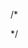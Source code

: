 /*<!DOCTYPE html>
<meta charset="utf-8">
<style>
  svg {
    font: 10px sans-serif;
  }
.subBar {
    fill: gray;
    opacity: 0.5;
}
.bar {
  fill: orange;
}
.bar:hover {
  fill: orangered ;
}
.bar2{
  opacity: 0.3;
}
  .axis path,
  .axis line {
    fill: none;
    stroke: #000;
    shape-rendering: crispEdges;
  }

  .brush .extent {
    stroke: #fff;
    fill: steelblue;
    fill-opacity: .25;
    shape-rendering: crispEdges;
  }
  .d3-tip {
  line-height: 1;
  font-weight: bold;
  padding: 12px;
  background: rgba(0, 0, 0, 0.8);
  color: #fff;
  border-radius: 2px;
}

/* Creates a small triangle extender for the tooltip */
.d3-tip:after {
  box-sizing: border-box;
  display: inline;
  font-size: 10px;
  width: 100%;
  line-height: 1;
  color: rgba(0, 0, 0, 0.8);
  content: "\25BC";
  position: absolute;
  text-align: center;
}

/* Style northward tooltips differently */
.d3-tip.n:after {
  margin: -1px 0 0 0;
  top: 100%;
  left: 0;
}
</style>

<body>
  <script src="http://d3js.org/d3.v5.min.js"></script>
  <script src="https://cdnjs.cloudflare.com/ajax/libs/d3-tip/0.9.1/d3-tip.js"></script>
  <script>

    var data = [];

    for (var i = 0; i < 500; i++) {

      data[i] = Math.floor(Math.random() * 600);

    }

    var margin = { top: 20, right: 20, bottom: 90, left: 50 },
      margin2 = { top: 230, right: 20, bottom: 30, left: 50 },
      width = 600 - margin.left - margin.right,
      height = 300 - margin.top - margin.bottom,
      height2 = 300 - margin2.top - margin2.bottom;
      var tip = d3.tip()
      .attr('class', 'd3-tip')
      .offset([-10, 0])
      .html(function(d) {
        return "<strong>Price:</strong> <span style='color:red'>" + d + "</span>";
      })


    var svg = d3.select("body").append("svg")
      .attr("width", width + margin.left + margin.right)
      .attr("height", height + margin.top + margin.bottom);

    var focus = svg.append("g")
      .attr("transform", "translate(" + margin.left + "," + margin.top + ")");
    var context = svg.append("g")
      .attr("transform", "translate(" + margin2.left + "," + margin2.top + ")");
    svg.call(tip);
    var dataset = data;
    var maxHeight = d3.max(dataset, function (d) { return d });
    var minHeight = d3.min(dataset, function (d) { return d })


    var yScale = d3.scaleLinear().range([0, height]).domain([maxHeight, 0]);

    var xScale = d3.scaleBand().range([0, width]).padding(0.1);
    xScale.domain(dataset.map(function (d, i) { return i }));

    var yScale2 = d3.scaleLinear().range([0, height2]).domain([maxHeight, 0]);

    var xScale2 = d3.scaleBand().range([0, width]).padding(0.1);
    xScale2.domain(xScale.domain());

    var yAxis = d3.axisLeft(yScale)
    var yAxisGroup = focus.append("g").call(yAxis);
    var xAxis = d3.axisBottom(xScale).tickValues([])
    var xAxisGroup = focus.append("g").call(xAxis).attr("transform", "translate(0," + height + ")");

    var xAxis2 = d3.axisBottom(xScale2).tickValues([]);
    var xAxisGroup2 = context.append("g").call(xAxis2).attr("transform", "translate(0," + height2 + ")");

    var bars1 = focus.selectAll("rect").data(dataset).enter().append("rect").classed("bar",true).on('mouseover', tip.show)
      .on('mouseout', tip.hide)
;
    bars1.attr("x", function (d, i) {
      return xScale(i);
    })
      .attr("y", function (d) {
        return yScale(d);
      })
      .attr("width", xScale.bandwidth())
      .attr("height", function (d) {
        return height - yScale(d);
      });
    bars1.attr("fill", function (d) {
      return "steelblue";
    });

    var bars2 = context.selectAll("rect").data(dataset).enter().append("rect").classed("bar2",true);
    bars2.attr("x", function (d, i) {
      return xScale2(i);
    })
      .attr("y", function (d) {
        return yScale2(d);
      })
      .attr("width", xScale2.bandwidth())
      .attr("height", function (d) {
        return height2 - yScale2(d);
      });
    bars2.attr("fill", function (d) {
      return "steelblue";
    });

    var brush = d3.brushX()
      .extent([[0, 0], [width, height2]])
      .on("brush", brushed)
      .on("end", brushend);

    context.append("g")
      .attr("class", "brush")
      .call(brush)
      .call(brush.move, xScale2.range());

    updateScale(brushArea = null);

    function brushed() {
      if (!d3.event.sourceEvent) return;
      if (!d3.event.selection) return;
      if (d3.event.sourceEvent && d3.event.sourceEvent.type === "zoom") return;
      var brushArea = d3.event.selection;

      updateScale(brushArea);


    }

    function brushend() {
      if (!d3.event.sourceEvent) return;
      if (!d3.event.selection) return;
      if (d3.event.sourceEvent && d3.event.sourceEvent.type === "zoom") return; 
      var newInput = [];
      var brushArea = d3.event.selection;
      if (brushArea === null) brushArea = xScale.range();


      xScale2.domain().forEach(function (d) {
        var pos = xScale2(d) + xScale2.bandwidth() / 2;
        if (pos >= brushArea[0] && pos <= brushArea[1]) {
          newInput.push(d);
        }
      });

      var increment = 0;
      var left = xScale2(d3.min(newInput));
      var right = xScale2(d3.max(newInput)) + xScale2.bandwidth();

      d3.select(this).transition().call(d3.event.target.move, [left, right]);
    }

    function updateScale(brushArea) {
      var newInput = [];

      if (brushArea === null)
        brushArea = xScale2.range()

      xScale2.domain().forEach(function (d) {
        var pos = xScale2(d);
        if (pos >= brushArea[0] && pos <= brushArea[1]) {
          newInput.push(d);
        }
      });

      xScale.domain(newInput);

      bars1.attr("x", function (d, i) {
        return xScale(i)
      })
        .attr("y", function (d) {
          return yScale(d);
        })
        .attr("width", xScale.bandwidth())
        .attr("height", function (d, i) {
          if (xScale.domain().indexOf(i) === -1) {
            return 0;
          }
          else
            return height - yScale(d);
        })
      var tickScale = d3.scalePow().range([newInput.length / 4, 0]).domain([newInput.length, 0]).exponent(.5)
      var brushValue = brushArea[1] - brushArea[0];
      if (brushValue === 0) {
        brushValue = width;
      }

      var tickValueMultiplier = Math.ceil(Math.abs(tickScale(brushValue)));
      var filteredTickValues = newInput.filter(function (d, i) { return i % tickValueMultiplier === 0 }).map(function (d) { return d })
      xAxisGroup.call(xAxis.tickValues(filteredTickValues));
    }

  </script>*/
